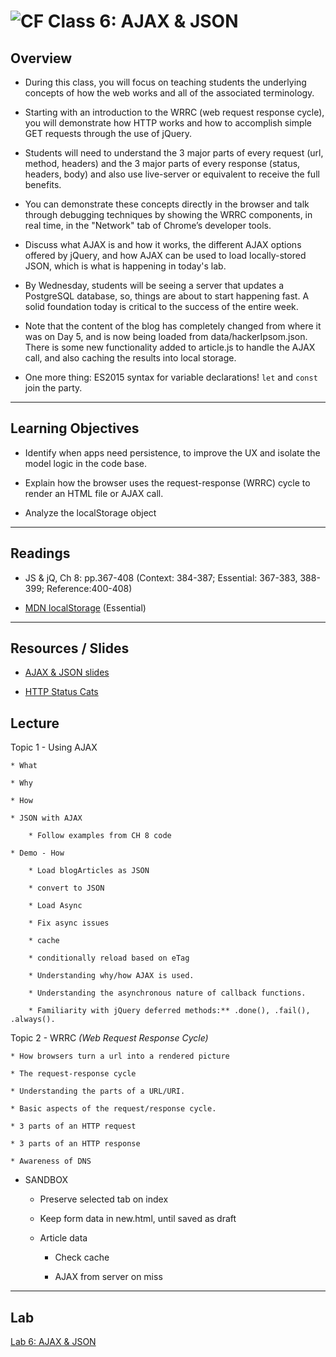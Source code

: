 ![CF](https://i.imgur.com/7v5ASc8.png)  Class 6: AJAX & JSON
=======
## Overview
<!-- Provide a general overview of the daily concepts and processes that will be covered in lectures and labs -->

- During this class, you will focus on teaching students the underlying concepts of how the web works and all of the associated terminology.

- Starting with an introduction to the WRRC (web request response cycle), you will demonstrate how HTTP works and how to accomplish simple GET requests through the use of jQuery.

- Students will need to understand the 3 major parts of every request (url, method, headers) and the 3 major parts of every response (status, headers, body) and also use live-server or equivalent to receive the full benefits.

- You can demonstrate these concepts directly in the browser and talk through debugging techniques by showing the WRRC components, in real time, in the "Network" tab of Chrome’s developer tools.

- Discuss what AJAX is and how it works, the different AJAX options offered by jQuery, and how AJAX can be used to load locally-stored JSON, which is what is happening in today's lab.

- By Wednesday, students will be seeing a server that updates a PostgreSQL database, so, things are about to start happening fast. A solid foundation today is critical to the success of the entire week.

- Note that the content of the blog has completely changed from where it was on Day 5, and is now being loaded from data/hackerIpsom.json. There is some new functionality added to article.js to handle the AJAX call, and also caching the results into local storage.

- One more thing: ES2015 syntax for variable declarations! `let` and `const` join the party.

---

## Learning Objectives
<!--
ABCD:
  Audience: Program participants
  Behavior: Expected learning/behavior changes/results
  Condition:
    Circumstances that lead to change/result
    When change/result are expected to occur
  Degree: How much change occurs (%) for how many participants (#)
-->

* Identify when apps need persistence, to improve the UX and isolate the model logic in the code base.

* Explain how the browser uses the request-response (WRRC) cycle to render an HTML file or AJAX call.

* Analyze the localStorage object

---

## Readings
<!-- List of readings required for this content; readings being completed by the start of this lecture -->

* JS & jQ, Ch 8: pp.367-408 (Context: 384-387; Essential: 367-383, 388-399; Reference:400-408)

* [MDN localStorage](https://developer.mozilla.org/en-US/docs/Web/API/Web_Storage_API) (Essential)

---

## Resources / Slides
<!-- Provide any links to external slides or other resources that will support the delivery of content. These can also be student-facing docs! -->

* [AJAX & JSON slides](https://www.icloud.com/keynote/000jn1PkD7HgZTb52it73f1Pg#Code_301_-_Class_6)

* [HTTP Status Cats](https://www.flickr.com/photos/girliemac/sets/72157628409467125/)

## Lecture <Topic>
<!-- List any high level topics, as well as any sub-topic, and associated details or notes that instructors may require to deliver this content -->

Topic 1 - Using AJAX

    * What

    * Why

    * How

    * JSON with AJAX

        * Follow examples from CH 8 code

    * Demo - How

        * Load blogArticles as JSON

        * convert to JSON

        * Load Async

        * Fix async issues

        * cache

        * conditionally reload based on eTag

        * Understanding why/how AJAX is used.

        * Understanding the asynchronous nature of callback functions.

        * Familiarity with jQuery deferred methods:** .done(), .fail(), .always().

Topic 2 - WRRC *(Web Request Response Cycle)*

    * How browsers turn a url into a rendered picture

    * The request-response cycle

    * Understanding the parts of a URL/URI.

    * Basic aspects of the request/response cycle.

    * 3 parts of an HTTP request

    * 3 parts of an HTTP response

    * Awareness of DNS

* SANDBOX

    * Preserve selected tab on index

    * Keep form data in new.html, until saved as draft

    * Article data

        * Check cache

        * AJAX from server on miss

---

## Lab
<!-- Provide a link to the daily lab README in the Labs directory, and review this document as part of the lecture -->
[Lab 6: AJAX & JSON](../../labs/06-AJAX-and-JSON/README.md)
